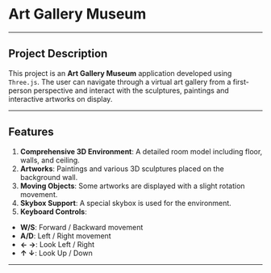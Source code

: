 # **Art Gallery Museum**

---

## **Project Description**
This project is an **Art Gallery Museum** application developed using `Three.js`. The user can navigate through a virtual art gallery from a first-person perspective and interact with the sculptures, paintings and interactive artworks on display.

---

## **Features**
1. **Comprehensive 3D Environment**: A detailed room model including floor, walls, and ceiling.
2. **Artworks**: Paintings and various 3D sculptures placed on the background wall.
3. **Moving Objects**: Some artworks are displayed with a slight rotation movement.
4. **Skybox Support**: A special skybox is used for the environment.
5. **Keyboard Controls**:
- **W/S**: Forward / Backward movement
- **A/D**: Left / Right movement
- **← →**: Look Left / Right
- **↑ ↓**: Look Up / Down

---


  
